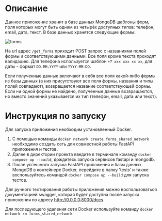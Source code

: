 # Описание 
Данное приложение хранит в базе данных MongoDB шаблоны форм, поля которых могут быть одним из четырёх доступных типов: телефон, email, дата, текст.
В базе данных хранятся следующие формы: 

![forms](https://github.com/user-attachments/assets/e68200d4-0fce-4842-87cd-a18b852538a0)

На url адрес `/get_forms` приходит POST запрос с названиями полей формы и соответствующими данными.
Все поля кроме текста проходят валидацию. Для телефона используется шаблон `+7 xxx xxx xx xx`, для даты - формат `DD.MM.YYYY` или `YYYY-MM-DD`.

Если полученные данные включают в себя все поля какой-либо формы из базы данных (в них присутствуют все поля формы, названия и типы полей совпадают), возвращается название соответствующей формы. Если ни одной формы не найдено, 
полученные данные возвращаются, но вместо значений указывается их тип (телефон, email, дата или текст).

# Инструкция по запуску
Для запуска приложения необходим установленный Docker. 
1. С помощью команды `docker network create forms_shared_network` необходимо создать сеть для совместной работы FastAPI приложения и тестов.
2. Далее в директории проекта введите в терминале команду `docker compose up --build`, дождитесь запуска сервисов fastapi и mongodb.
3. После успешного запуска FastAPI приложения и базы данных MongoDB в контейнере Docker, перейдите в папку 'tests' и также воспользуйтесь командой `docker compose up --build` для запуска тестов.

Для ручного тестирования работы приложения можно воспользоваться документацией swagger, которая будет доступна после запуска приложения по адресу http://0.0.0.0:8000/docs

Для последующего удаления сети Docker используйте команду `docker network rm forms_shared_network`
